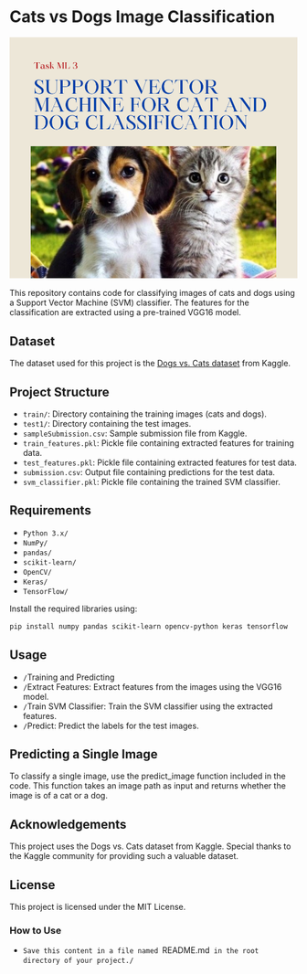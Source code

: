 # Cats vs Dogs Image Classification
![Cats vs Dogs Image Classification](https://github.com/BottomsNode/SCT_ML_3/blob/main/Task%20ML%203.png)

This repository contains code for classifying images of cats and dogs using a Support Vector Machine (SVM) classifier. The features for the classification are extracted using a pre-trained VGG16 model.

## Dataset

The dataset used for this project is the [Dogs vs. Cats dataset](https://www.kaggle.com/c/dogs-vs-cats/data) from Kaggle.

## Project Structure

- `train/`: Directory containing the training images (cats and dogs).
- `test1/`: Directory containing the test images.
- `sampleSubmission.csv`: Sample submission file from Kaggle.
- `train_features.pkl`: Pickle file containing extracted features for training data.
- `test_features.pkl`: Pickle file containing extracted features for test data.
- `submission.csv`: Output file containing predictions for the test data.
- `svm_classifier.pkl`: Pickle file containing the trained SVM classifier.

## Requirements

- `Python 3.x/`
- `NumPy/`
- `pandas/`
- `scikit-learn/`
- `OpenCV/`
- `Keras/`
- `TensorFlow/`

Install the required libraries using:

```bash
pip install numpy pandas scikit-learn opencv-python keras tensorflow
```

## Usage
  - `/`Training and Predicting
  - `/`Extract Features: Extract features from the images using the VGG16 model.
  - `/`Train SVM Classifier: Train the SVM classifier using the extracted features.
  - `/`Predict: Predict the labels for the test images.

## Predicting a Single Image
  To classify a single image, use the predict_image function included in the code.
  This function takes an image path as input and returns whether the image is of a cat or a dog.

## Acknowledgements
  This project uses the Dogs vs. Cats dataset from Kaggle. Special thanks to the Kaggle community for providing such a valuable dataset.

## License  
  This project is licensed under the MIT License.
  
### How to Use
  - `Save this content in a file named `README.md` in the root directory of your project./`
